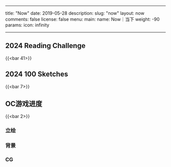 
---
title: "Now"
date: 2019-05-28
description: 
slug: "now"
layout: now
comments: false
license: false
menu: 
    main:
        name: Now｜当下
        weight: -90
        params:
            icon: infinity
        
---
<style>
.article-header {
    display: none;
  }
.article-footer {
	display: none;
  }

</style>

## 2024 Reading Challenge
{{<bar 41>}}

## 2024 100 Sketches
{{<bar 7>}}

## OC游戏进度
{{<bar 2>}}
### 立绘
### 背景
### CG